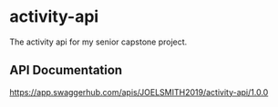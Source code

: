 # activity-api
The activity api for my senior capstone project.

## API Documentation
https://app.swaggerhub.com/apis/JOELSMITH2019/activity-api/1.0.0
